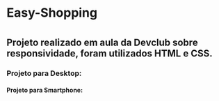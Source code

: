 <h1>Easy-Shopping<h1>
<h2>Projeto realizado em aula da Devclub sobre responsividade, foram utilizados HTML e CSS.</h2>
<h3>Projeto para Desktop:</h3>
<h4>Projeto para Smartphone:</h4>
